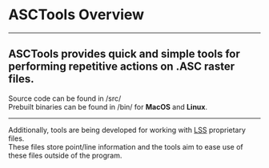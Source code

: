 # ASCTools Overview
---
## ASCTools provides quick and simple tools for performing repetitive actions on .ASC raster files.

Source code can be found in /src/  
Prebuilt binaries can be found in /bin/ for **MacOS** and **Linux**.  

---

Additionally, tools are being developed for working with [LSS](https://www.dtmsoftware.com/) proprietary files.  
These files store point/line information and the tools aim to ease use of these files outside of the program.

